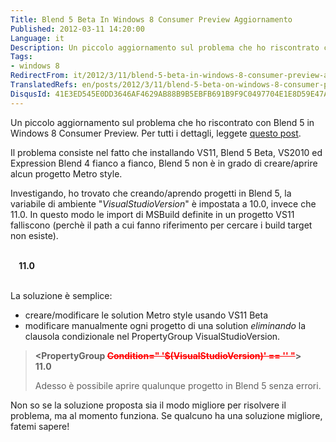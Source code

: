```yaml
---
Title: Blend 5 Beta In Windows 8 Consumer Preview Aggiornamento
Published: 2012-03-11 14:20:00
Language: it
Description: Un piccolo aggiornamento sul problema che ho riscontrato con Blend 5 in Windows 8 Consumer Preview. Il problema consiste nel fatto che installando VS11, Blend 5 Beta, VS2010 ed Expression Blend 4 fianco a fianco, Blend 5 non è in grado di creare/aprire alcun progetto Metro style.
Tags:
- windows 8
RedirectFrom: it/2012/3/11/blend-5-beta-in-windows-8-consumer-preview-aggiornamento.aspx
TranslatedRefs: en/posts/2012/3/11/blend-5-beta-on-windows-8-consumer-preview-update.md
DisqusId: 41E3ED545E0DD3646AF4629AB88B9B5EBFB691B9F9C0497704E1E8D59E47A18F
---
```

Un piccolo aggiornamento sul problema che ho riscontrato con Blend 5 in Windows 8 Consumer Preview. Per tutti i dettagli, leggete <a href="/{localLink:1226}" title="Windows Phone SDK su Windows 8 Consumer Preview">questo post</a>.

Il problema consiste nel fatto che installando VS11, Blend 5 Beta, VS2010 ed Expression Blend 4 fianco a fianco, Blend 5 non è in grado di creare/aprire alcun progetto Metro style.

Investigando, ho trovato che creando/aprendo progetti in Blend 5, la variabile di ambiente "*VisualStudioVersion*" è impostata a 10.0, invece che 11.0. In questo modo le import di MSBuild definite in un progetto VS11 falliscono (perchè il path a cui fanno riferimento per cercare i build target non esiste).

**<PropertyGroup Condition=" '$(VisualStudioVersion)' == '' ">  
     <VisualStudioVersion>11.0</VisualStudioVersion>  
 </PropertyGroup>**  
 <Import Project="$(MSBuildExtensionsPath)\Microsoft\WindowsXaml\v**$(VisualStudioVersion)**\ Microsoft.Windows.UI.Xaml.CSharp.targets" />

La soluzione è semplice:

*   creare/modificare le solution Metro style usando VS11 Beta
*   modificare manualmente ogni progetto di una solution
    *eliminando* la clausola condizionale nel PropertyGroup
VisualStudioVersion.

> **<PropertyGroup <span style="text-decoration: line-through; color: red;">Condition=" '$(VisualStudioVersion)' == '' "</span>>
>      <VisualStudioVersion>11.0</VisualStudioVersion>
>  </PropertyGroup>**
> 
> Adesso è possibile aprire qualunque progetto in Blend 5 senza errori.

Non so se la soluzione proposta sia il modo migliore per risolvere il problema, ma al momento funziona. Se qualcuno ha una soluzione migliore, fatemi sapere!